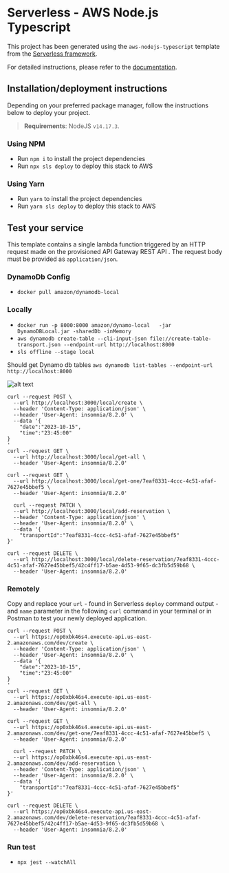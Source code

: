 # Serverless - AWS Node.js Typescript

This project has been generated using the `aws-nodejs-typescript` template from the [Serverless framework](https://www.serverless.com/).

For detailed instructions, please refer to the [documentation](https://www.serverless.com/framework/docs/providers/aws/).

## Installation/deployment instructions

Depending on your preferred package manager, follow the instructions below to deploy your project.

> **Requirements**: NodeJS `v14.17.3`.

### Using NPM

- Run `npm i` to install the project dependencies
- Run `npx sls deploy` to deploy this stack to AWS

### Using Yarn

- Run `yarn` to install the project dependencies
- Run `yarn sls deploy` to deploy this stack to AWS

## Test your service

This template contains a single lambda function triggered by an HTTP request made on the provisioned API Gateway REST API . The request body must be provided as `application/json`.

### DynamoDb Config
- `docker pull amazon/dynamodb-local`

### Locally

- `docker run -p 8000:8000 amazon/dynamo-local   -jar DynamoDBLocal.jar -sharedDb -inMemory`
- `aws dynamodb create-table --cli-input-json file://create-table-transport.json --endpoint-url http://localhost:8000`
- `sls offline --stage local`

Should get Dynamo db tables `aws dynamodb list-tables --endpoint-url http://localhost:8000`

![alt text](https://doc-14-9o-docs.googleusercontent.com/docs/securesc/9peejektnmgp1buhm0j8d3o2c3e12seq/mv6q36q44a587jqgcej1u9n6vdoh067q/1697464350000/10615474359066731347/10615474359066731347/1HeDXWyu_Eox1tjIKO99d-ERiVavva_0E?e=view&ax=AI0foUor7U7aOoIM9ZtGwcIYJhldMw-9mbPAWQMKgCgM8EsTeOpHBToWmZk0eOX6MaFxvY-YnJackLVdgGrGpiMjykoov6njrR_JQt4HRr8oVCdjQdyU6J3fUwhN1VbWU0RHakVw1i58mrCCya12HRXcLq0mE2lLskZUoXR01ajYeoorVrS57M2NYcPOXFzyyFXE-9bqfhWNSzMVfekgBA1DpQGBjZ35g0Zh7mM8jlYk648Q88lozP63Fy8l_v64YN10PO7OUzQOSA_v1Yg4NVA59daYKEDrgr1TWxyhJUwhb6krPKiODTL3I8zcXb93hA2ToNIF9eX8xJb4vn3K7IbebU8oSN4xerbkrSgwG9ycH9t_7oKlStdRI9MfNxncvie_qrapCLgSvfDn1kA5iKsqiXnCjitTm98Cb8bz9FmhjL_CHeuDf7hyQjbnCWaJ21d1rUn1CScSJ165t9tvran4dlM3co4ixbJDLxOmzCx9bfhVQSVV_JFOAlJUl437EaDjHyxd7DNPpqTjEIFLwDUzMNrXJhSBBWqCcqJl7Pt3iaq9spIJfC7k_OTn9QRpUjLwc25FXHJ6LOWhcEn2dRWNXbgzUl6TNpSWzhPxl_gI2P7qseaw0J4GRE0oqKENpVLzJdQTGWSp1HgRcHMhv3e4Swh2eZKN9e6AvYAdxqcWyjMZ5rLRM_3fL8OWvNVHVF0BR4Az8hjJx9P9tnQ5Xa-uBbLh87dZC4AfisHhyjJWXiPx3inGgOwJhqBO-GpzjChTrOHFCO02S5tBed588MF7SiZkqfrdq9iJPbeDm1NYhFSP2LW-V3ZTXDsVCNAPXPSGfRCHGHTwx1JD9MJ-KusQctMrbBl_4SVcmZmt0VL-rOiM3oDcgRh_7FBN6i9rmNM&uuid=248ad816-4f1a-4fc8-95b4-60935b15d50f&authuser=0&nonce=s708nvtufsh90&user=10615474359066731347&hash=kvbbabu6loquhrmt1osl4o1rp0k4rksm)

```
curl --request POST \
  --url http://localhost:3000/local/create \
  --header 'Content-Type: application/json' \
  --header 'User-Agent: insomnia/8.2.0' \
  --data '{
	"date":"2023-10-15",
	"time":"23:45:00"
}
'
curl --request GET \
  --url http://localhost:3000/local/get-all \
  --header 'User-Agent: insomnia/8.2.0'

curl --request GET \
  --url http://localhost:3000/local/get-one/7eaf8331-4ccc-4c51-afaf-7627e45bbef5 \
  --header 'User-Agent: insomnia/8.2.0'  

  curl --request PATCH \
  --url http://localhost:3000/local/add-reservation \
  --header 'Content-Type: application/json' \
  --header 'User-Agent: insomnia/8.2.0' \
  --data '{
	"transportId":"7eaf8331-4ccc-4c51-afaf-7627e45bbef5"
}'

curl --request DELETE \
  --url http://localhost:3000/local/delete-reservation/7eaf8331-4ccc-4c51-afaf-7627e45bbef5/42c4ff17-b5ae-4d53-9f65-dc3fb5d59b68 \
  --header 'User-Agent: insomnia/8.2.0'
```


### Remotely

Copy and replace your `url` - found in Serverless `deploy` command output - and `name` parameter in the following `curl` command in your terminal or in Postman to test your newly deployed application.

```
curl --request POST \
  --url https://op0xbk46s4.execute-api.us-east-2.amazonaws.com/dev/create \
  --header 'Content-Type: application/json' \
  --header 'User-Agent: insomnia/8.2.0' \
  --data '{
	"date":"2023-10-15",
	"time":"23:45:00"
}
'
curl --request GET \
  --url https://op0xbk46s4.execute-api.us-east-2.amazonaws.com/dev/get-all \
  --header 'User-Agent: insomnia/8.2.0'

curl --request GET \
  --url https://op0xbk46s4.execute-api.us-east-2.amazonaws.com/dev/get-one/7eaf8331-4ccc-4c51-afaf-7627e45bbef5 \
  --header 'User-Agent: insomnia/8.2.0'  

  curl --request PATCH \
  --url https://op0xbk46s4.execute-api.us-east-2.amazonaws.com/dev/add-reservation \
  --header 'Content-Type: application/json' \
  --header 'User-Agent: insomnia/8.2.0' \
  --data '{
	"transportId":"7eaf8331-4ccc-4c51-afaf-7627e45bbef5"
}'

curl --request DELETE \
  --url https://op0xbk46s4.execute-api.us-east-2.amazonaws.com/dev/delete-reservation/7eaf8331-4ccc-4c51-afaf-7627e45bbef5/42c4ff17-b5ae-4d53-9f65-dc3fb5d59b68 \
  --header 'User-Agent: insomnia/8.2.0'
```

### Run test 
- `npx jest --watchAll`
